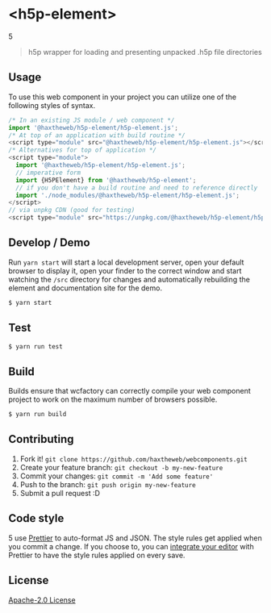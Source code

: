 # &lt;h5p-element&gt;

5
> h5p wrapper for loading and presenting unpacked .h5p file directories

## Usage
To use this web component in your project you can utilize one of the following styles of syntax.

```js
/* In an existing JS module / web component */
import '@haxtheweb/h5p-element/h5p-element.js';
/* At top of an application with build routine */
<script type="module" src="@haxtheweb/h5p-element/h5p-element.js"></script>
/* Alternatives for top of application */
<script type="module">
  import '@haxtheweb/h5p-element/h5p-element.js';
  // imperative form
  import {H5PElement} from '@haxtheweb/h5p-element';
  // if you don't have a build routine and need to reference directly
  import './node_modules/@haxtheweb/h5p-element/h5p-element.js';
</script>
// via unpkg CDN (good for testing)
<script type="module" src="https://unpkg.com/@haxtheweb/h5p-element/h5p-element.js"></script>
```

## Develop / Demo
Run `yarn start` will start a local development server, open your default browser to display it, open your finder to the correct window and start watching the `/src` directory for changes and automatically rebuilding the element and documentation site for the demo.
```bash
$ yarn start
```

## Test

```bash
$ yarn run test
```

## Build
Builds ensure that wcfactory can correctly compile your web component project to
work on the maximum number of browsers possible.
```bash
$ yarn run build
```

## Contributing

1. Fork it! `git clone https://github.com/haxtheweb/webcomponents.git`
2. Create your feature branch: `git checkout -b my-new-feature`
3. Commit your changes: `git commit -m 'Add some feature'`
4. Push to the branch: `git push origin my-new-feature`
5. Submit a pull request :D

## Code style

5  use [Prettier][prettier] to auto-format JS and JSON.  The style rules get applied when you commit a change.  If you choose to, you can [integrate your editor][prettier-ed] with Prettier to have the style rules applied on every save.

[prettier]: https://github.com/prettier/prettier/
[prettier-ed]: https://github.com/prettier/prettier/#editor-integration
[polyserve]: https://github.com/Polymer/polyserve
[web-component-tester]: https://github.com/Polymer/web-component-tester

## License
[Apache-2.0 License](http://opensource.org/licenses/Apache-2.0)